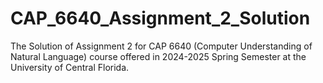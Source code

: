 # CAP_6640_Assignment_2_Solution
 The Solution of Assignment 2 for CAP 6640 (Computer Understanding of Natural Language) course offered in 2024-2025 Spring Semester at the University of Central Florida.

